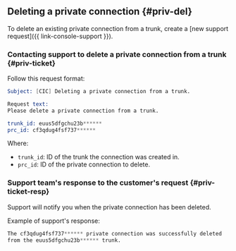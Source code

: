 ## Deleting a private connection {#priv-del}

To delete an existing private connection from a trunk, create a [new support request]({{ link-console-support }}).

### Contacting support to delete a private connection from a trunk {#priv-ticket}

Follow this request format:

```s
Subject: [CIC] Deleting a private connection from a trunk.

Request text:
Please delete a private connection from a trunk.

trunk_id: euus5dfgchu23b******
prc_id: cf3qdug4fsf737******
```

Where:

* `trunk_id`: ID of the trunk the connection was created in.
* `prc_id`: ID of the private connection to delete.

### Support team's response to the customer's request {#priv-ticket-resp}

Support will notify you when the private connection has been deleted.

Example of support's response:

```s
The cf3qdug4fsf737****** private connection was successfully deleted
from the euus5dfgchu23b****** trunk.
```

